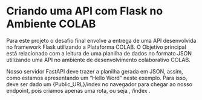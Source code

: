 # Criando uma API com Flask no Ambiente COLAB

Para este projeto o desafio final envolve a entrega de uma API desenvolvida no framework Flask utilizando a Plataforma COLAB. 
O Objetivo principal está relacionado com a leitura de uma planilha de dados no formato JSON utilizando uma API no ambiente de desenvolvimento colaborativo COLAB.

Nosso servidor FastAPI deve trazer a planilha gerada em JSON, assim, como estamos apresentando um “Hello Word” neste exemplo. 
Para isso, deve ser dado um {Public_URL}/index no navegador para chegar ao nosso endpoint, pois criamos apenas uma rota, ou seja , /index .